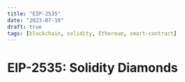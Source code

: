 ```yaml
---
title: "EIP-2535"
date: "2023-07-10"
draft: true
tags: [blockchain, solidity, Ethereum, smart-contract]
---
```


# EIP-2535: Solidity Diamonds

